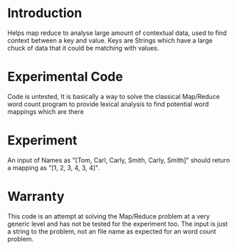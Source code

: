 # Introduction

Helps map reduce to analyse large amount of contextual data, used to find context between a key and value.
Keys are Strings which have a large chuck of data that it could be matching with values.

# Experimental Code

Code is untested, It is basically a way to solve the classical Map/Reduce word count program to provide
lexical analysis to find potential word mappings which are there

# Experiment

An input of Names as "[Tom, Carl, Carly, Smith, Carly, Smith]" should return a mapping as "[1, 2, 3, 4, 3, 4]".

# Warranty

This code is an attempt at solving the Map/Reduce problem at a very generic level and has not be tested for the
experiment too. The input is just a string to the problem, not an file name as expected for an word count 
problem.

